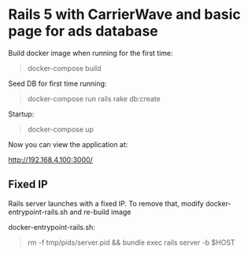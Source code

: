 # Rails 5 with CarrierWave and basic page for ads database


Build docker image when running for the first time:
>docker-compose build


Seed DB for first time running:
>docker-compose run rails rake db:create

Startup:
>docker-compose up


Now you can view the application at:

http://192.168.4.100:3000/


## Fixed IP

Rails server launches with a fixed IP. To remove that, modify docker-entrypoint-rails.sh and re-build image

docker-entrypoint-rails.sh:
>rm -f tmp/pids/server.pid && bundle exec rails server -b $HOST
